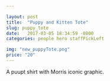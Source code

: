 ```yaml
---

layout: post
title:  "Puppy and Kitten Tote"
slug: puppy_tote
date:   2017-03-05 18:34:59 -0800
categories: people hero staffPickLeft

img: "new_puppyTote.png"
price: "20"
---
```

A puupt shirt with Morris iconic graphic. 
